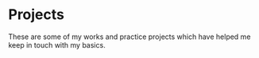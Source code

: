 # Projects
These are some of my works and practice projects which have helped me keep in touch with my basics.
